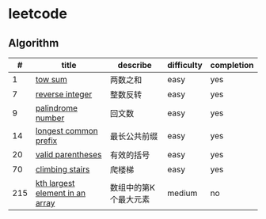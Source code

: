 # leetcode

## Algorithm
|#|title|describe|difficulty|completion|
|-|-----|--------|----------|----------|
|1|[tow sum](./algorithm/1.two_sum.js)|两数之和|easy|yes|
|7|[reverse integer](./algorithm/7.reverse_integer.js)|整数反转|easy|yes|
|9|[palindrome number](./algorithm/9.palindrome_number.js)|回文数|easy|yes|
|14|[longest common prefix](./algorithm/14.longest_common_prefix.js)|最长公共前缀|easy|yes|
|20|[valid parentheses](./algorithm/20.valid_parentheses.js)|有效的括号|easy|yes|
|70|[climbing stairs](./algorithm/70.climbing_stairs.js)|爬楼梯|easy|yes|
|215|[kth largest element in an array](./algorithm/215.kth_largest_element_in_an_array.js)|数组中的第K个最大元素|medium|no|
